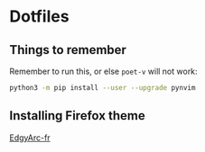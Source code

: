 # Dotfiles

## Things to remember

Remember to run this, or else `poet-v` will not work:

```bash
python3 -m pip install --user --upgrade pynvim
```

## Installing Firefox theme

[EdgyArc-fr](https://github.com/artsyfriedchicken/EdgyArc-fr)
